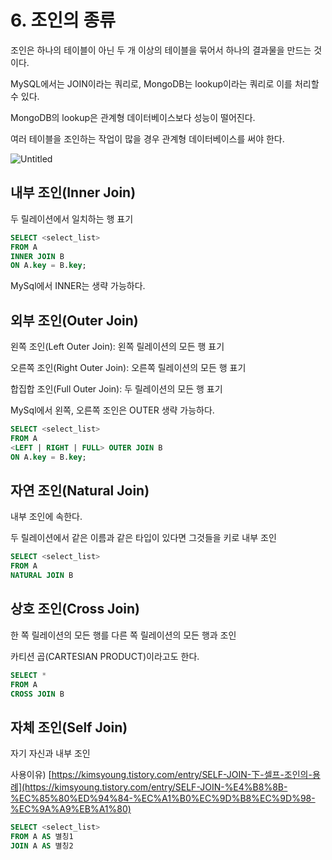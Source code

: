 # 6. 조인의 종류

조인은 하나의 테이블이 아닌 두 개 이상의 테이블을 묶어서 하나의 결과물을 만드는 것이다.

MySQL에서는 JOIN이라는 쿼리로, MongoDB는 lookup이라는 쿼리로 이를 처리할 수 있다.

MongoDB의 lookup은 관계형 데이터베이스보다 성능이 떨어진다.

여러 테이블을 조인하는 작업이 많을 경우 관계형 데이터베이스를 써야 한다.

![Untitled](https://github.com/STUDY-0x0E/CS-STUDY/assets/69425431/db5b5d8a-43d4-466c-80e0-3356b914c74d)

## 내부 조인(Inner Join)

두 릴레이션에서 일치하는 행 표기

```sql
SELECT <select_list>
FROM A
INNER JOIN B
ON A.key = B.key;
```

MySql에서 INNER는 생략 가능하다.

## 외부 조인(Outer Join)

왼쪽 조인(Left Outer Join): 왼쪽 릴레이션의 모든 행 표기

오른쪽 조인(Right Outer Join): 오른쪽 릴레이션의 모든 행 표기

합집합 조인(Full Outer Join): 두 릴레이션의 모든 행 표기

MySql에서 왼쪽, 오른쪽 조인은 OUTER 생략 가능하다. 

```sql
SELECT <select_list>
FROM A
<LEFT | RIGHT | FULL> OUTER JOIN B
ON A.key = B.key;
```

## 자연 조인(Natural Join)

내부 조인에 속한다.

두 릴레이션에서 같은 이름과 같은 타입이 있다면 그것들을 키로 내부 조인

```sql
SELECT <select_list>
FROM A
NATURAL JOIN B
```

## 상호 조인(Cross Join)

한 쪽 릴레이션의 모든 행를 다른 쪽 릴레이션의 모든 행과 조인

카티션 곱(CARTESIAN PRODUCT)이라고도 한다.

```sql
SELECT *
FROM A
CROSS JOIN B
```

## 자체 조인(Self Join)

자기 자신과 내부 조인

사용이유) [https://kimsyoung.tistory.com/entry/SELF-JOIN-下-셀프-조인의-용례](https://kimsyoung.tistory.com/entry/SELF-JOIN-%E4%B8%8B-%EC%85%80%ED%94%84-%EC%A1%B0%EC%9D%B8%EC%9D%98-%EC%9A%A9%EB%A1%80)

```sql
SELECT <select_list>
FROM A AS 별칭1
JOIN A AS 별칭2
```
